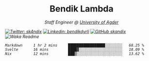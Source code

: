 <h1 align="center"> Bendik Lambda </h1>
<p align="center"><em>Staff Engineer @ <a href="http://www.uia.no">University of Agder</a></p>



[![Twitter: sk4ndix](https://img.shields.io/twitter/follow/sk4ndix?style=social)](https://twitter.com/sk4ndix)
[![Linkedin: bendikdyrli](https://img.shields.io/badge/-bendikdyrli-blue?style=flat-square&logo=Linkedin&logoColor=white&link=https://www.linkedin.com/in/bendikdyrli/)](https://www.linkedin.com/in/bendikdyrli/)
[![GitHub skandix](https://img.shields.io/github/followers/skandix?label=follow&style=social)](https://github.com/skandix)
![Waka Readme](https://github.com/skandix/skandix/workflows/Waka%20Readme/badge.svg)


<!--START_SECTION:waka-->
```text
Markdown     1 hr 2 mins     █████████████████░░░░░░░░   68.25 % 
Svelte       16 mins         ████▓░░░░░░░░░░░░░░░░░░░░   18.09 % 
Nix          12 mins         ███▒░░░░░░░░░░░░░░░░░░░░░   13.62 % 
```
<!--END_SECTION:waka-->
